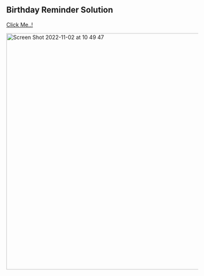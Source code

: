 ## Birthday Reminder Solution

[Click Me..!](https://birthday-reminder-solution.netlify.app/)

<img width="622" alt="Screen Shot 2022-11-02 at 10 49 47" src="https://user-images.githubusercontent.com/101603320/199463037-5857c3d2-5907-4df2-8f94-06c3b49383b5.png">

